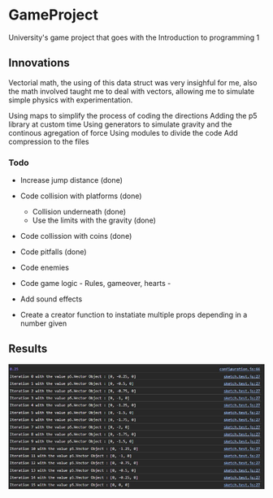 # GameProject

University's game project that goes with the Introduction to programming 1

## Innovations

Vectorial math, the using of this data struct was very insighful for me, also the math involved taught me to deal with vectors, allowing me to simulate simple physics with experimentation.

Using maps to simplify the process of coding the directions
Adding the p5 library at custom time
Using generators to simulate gravity and the continous agregation of force
Using modules to divide the code
Add compression to the files

### Todo

- Increase jump distance (done)
- Code collision with platforms (done)
  - Collision underneath (done)
  - Use the limits with the gravity (done)
- Code collission with coins (done)
- Code pitfalls (done)
- Code enemies
- Code game logic - Rules, gameover, hearts -
- Add sound effects

- Create a creator function to instatiate multiple props depending in a number given

## Results

<img src="./docs/generator_imp.jpg">
